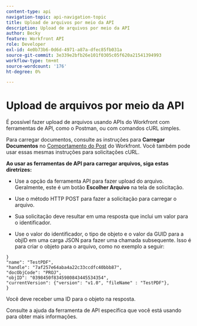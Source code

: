 ```yaml
---
content-type: api
navigation-topic: api-navigation-topic
title: Upload de arquivos por meio da API
description: Upload de arquivos por meio da API
author: Becky
feature: Workfront API
role: Developer
exl-id: 4e0b73b6-0d6d-4971-a87a-dfec85fb031a
source-git-commit: 3e339e2bfb26e101f0305c05f620a21541394993
workflow-type: tm+mt
source-wordcount: '176'
ht-degree: 0%

---
```


# Upload de arquivos por meio da API

É possível fazer upload de arquivos usando APIs do Workfront com ferramentas de API, como o Postman, ou com comandos cURL simples.

Para carregar documentos, consulte as instruções para **Carregar Documentos** no [Comportamento do Post](/help/quicksilver/wf-api/general/api-basics.md#post-behavior) do Workfront. Você também pode usar essas mesmas instruções para solicitações cURL.

**Ao usar as ferramentas de API para carregar arquivos, siga estas diretrizes:**

* Use a opção da ferramenta API para fazer upload do arquivo. Geralmente, este é um botão **Escolher Arquivo** na tela de solicitação.

* Use o método HTTP POST para fazer a solicitação para carregar o arquivo.

* Sua solicitação deve resultar em uma resposta que inclui um valor para o identificador.

* Use o valor do identificador, o tipo de objeto e o valor da GUID para a objID em uma carga JSON para fazer uma chamada subsequente. Isso é para criar o objeto para o arquivo, como no exemplo a seguir:

```
}
"name": "TestPDF",
"handle": "7af257e64aba4a22c33ccdfc40bbb87",
"docObjCode": "PROJ",
"objID": "0398450f8345980843445534354",
"currentVersion": {"version": "v1.0", "fileName" : "TestPDF"},
}
```

Você deve receber uma ID para o objeto na resposta.

Consulte a ajuda da ferramenta de API específica que você está usando para obter mais informações.
